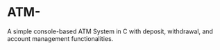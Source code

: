 # ATM-
A simple console-based ATM System in C with deposit, withdrawal, and account management functionalities.
